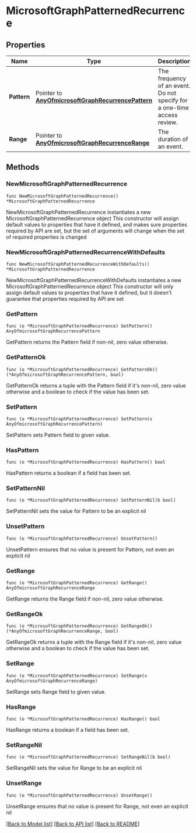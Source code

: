 # MicrosoftGraphPatternedRecurrence

## Properties

Name | Type | Description | Notes
------------ | ------------- | ------------- | -------------
**Pattern** | Pointer to [**AnyOfmicrosoftGraphRecurrencePattern**](anyOf&lt;microsoft.graph.recurrencePattern&gt;.md) | The frequency of an event. Do not specify for a one-time access review. | [optional] 
**Range** | Pointer to [**AnyOfmicrosoftGraphRecurrenceRange**](anyOf&lt;microsoft.graph.recurrenceRange&gt;.md) | The duration of an event. | [optional] 

## Methods

### NewMicrosoftGraphPatternedRecurrence

`func NewMicrosoftGraphPatternedRecurrence() *MicrosoftGraphPatternedRecurrence`

NewMicrosoftGraphPatternedRecurrence instantiates a new MicrosoftGraphPatternedRecurrence object
This constructor will assign default values to properties that have it defined,
and makes sure properties required by API are set, but the set of arguments
will change when the set of required properties is changed

### NewMicrosoftGraphPatternedRecurrenceWithDefaults

`func NewMicrosoftGraphPatternedRecurrenceWithDefaults() *MicrosoftGraphPatternedRecurrence`

NewMicrosoftGraphPatternedRecurrenceWithDefaults instantiates a new MicrosoftGraphPatternedRecurrence object
This constructor will only assign default values to properties that have it defined,
but it doesn't guarantee that properties required by API are set

### GetPattern

`func (o *MicrosoftGraphPatternedRecurrence) GetPattern() AnyOfmicrosoftGraphRecurrencePattern`

GetPattern returns the Pattern field if non-nil, zero value otherwise.

### GetPatternOk

`func (o *MicrosoftGraphPatternedRecurrence) GetPatternOk() (*AnyOfmicrosoftGraphRecurrencePattern, bool)`

GetPatternOk returns a tuple with the Pattern field if it's non-nil, zero value otherwise
and a boolean to check if the value has been set.

### SetPattern

`func (o *MicrosoftGraphPatternedRecurrence) SetPattern(v AnyOfmicrosoftGraphRecurrencePattern)`

SetPattern sets Pattern field to given value.

### HasPattern

`func (o *MicrosoftGraphPatternedRecurrence) HasPattern() bool`

HasPattern returns a boolean if a field has been set.

### SetPatternNil

`func (o *MicrosoftGraphPatternedRecurrence) SetPatternNil(b bool)`

 SetPatternNil sets the value for Pattern to be an explicit nil

### UnsetPattern
`func (o *MicrosoftGraphPatternedRecurrence) UnsetPattern()`

UnsetPattern ensures that no value is present for Pattern, not even an explicit nil
### GetRange

`func (o *MicrosoftGraphPatternedRecurrence) GetRange() AnyOfmicrosoftGraphRecurrenceRange`

GetRange returns the Range field if non-nil, zero value otherwise.

### GetRangeOk

`func (o *MicrosoftGraphPatternedRecurrence) GetRangeOk() (*AnyOfmicrosoftGraphRecurrenceRange, bool)`

GetRangeOk returns a tuple with the Range field if it's non-nil, zero value otherwise
and a boolean to check if the value has been set.

### SetRange

`func (o *MicrosoftGraphPatternedRecurrence) SetRange(v AnyOfmicrosoftGraphRecurrenceRange)`

SetRange sets Range field to given value.

### HasRange

`func (o *MicrosoftGraphPatternedRecurrence) HasRange() bool`

HasRange returns a boolean if a field has been set.

### SetRangeNil

`func (o *MicrosoftGraphPatternedRecurrence) SetRangeNil(b bool)`

 SetRangeNil sets the value for Range to be an explicit nil

### UnsetRange
`func (o *MicrosoftGraphPatternedRecurrence) UnsetRange()`

UnsetRange ensures that no value is present for Range, not even an explicit nil

[[Back to Model list]](../README.md#documentation-for-models) [[Back to API list]](../README.md#documentation-for-api-endpoints) [[Back to README]](../README.md)


